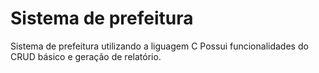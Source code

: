 # Sistema de prefeitura
Sistema de prefeitura utilizando a liguagem C
   Possui funcionalidades do CRUD básico e geração de relatório.
